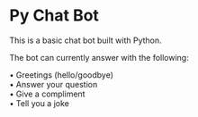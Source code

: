 # Py Chat Bot #

This is a basic chat bot built with Python.

The bot can currently answer with the following:

• Greetings (hello/goodbye)  
• Answer your question  
• Give a compliment  
• Tell you a joke  
